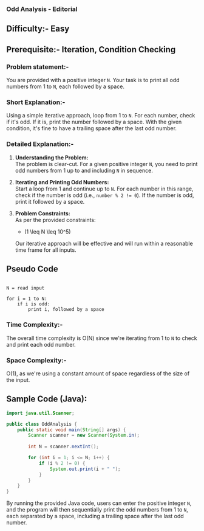 ### **Odd Analysis - Editorial**
## Difficulty:- Easy

## Prerequisite:- Iteration, Condition Checking

### Problem statement:-
You are provided with a positive integer `N`. Your task is to print all odd numbers from 1 to `N`, each followed by a space.

### Short Explanation:-
Using a simple iterative approach, loop from 1 to `N`. For each number, check if it's odd. If it is, print the number followed by a space. With the given condition, it's fine to have a trailing space after the last odd number.

### Detailed Explanation:-

1. **Understanding the Problem:**  
   The problem is clear-cut. For a given positive integer `N`, you need to print odd numbers from 1 up to and including `N` in sequence.

2. **Iterating and Printing Odd Numbers:**  
   Start a loop from 1 and continue up to `N`. For each number in this range, check if the number is odd (i.e., `number % 2 != 0`). If the number is odd, print it followed by a space.

3. **Problem Constraints:**  
   As per the provided constraints:
   - \(1 \leq N \leq 10^5\)
   
   Our iterative approach will be effective and will run within a reasonable time frame for all inputs.

## Pseudo Code

<pre><code>
N = read input

for i = 1 to N:
    if i is odd:
        print i, followed by a space
</code></pre>

### Time Complexity:-
The overall time complexity is O(N) since we're iterating from 1 to `N` to check and print each odd number.

### Space Complexity:- 
O(1), as we're using a constant amount of space regardless of the size of the input.

## Sample Code (Java):

```java
import java.util.Scanner;

public class OddAnalysis {
    public static void main(String[] args) {
        Scanner scanner = new Scanner(System.in);
        
        int N = scanner.nextInt();

        for (int i = 1; i <= N; i++) {
            if (i % 2 != 0) {
                System.out.print(i + " ");
            }
        }
    }
}
```

By running the provided Java code, users can enter the positive integer `N`, and the program will then sequentially print the odd numbers from 1 to `N`, each separated by a space, including a trailing space after the last odd number.
